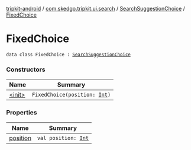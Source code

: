 [tripkit-android](../../../index.md) / [com.skedgo.tripkit.ui.search](../../index.md) / [SearchSuggestionChoice](../index.md) / [FixedChoice](./index.md)

# FixedChoice

`data class FixedChoice : `[`SearchSuggestionChoice`](../index.md)

### Constructors

| Name | Summary |
|---|---|
| [&lt;init&gt;](-init-.md) | `FixedChoice(position: `[`Int`](https://kotlinlang.org/api/latest/jvm/stdlib/kotlin/-int/index.html)`)` |

### Properties

| Name | Summary |
|---|---|
| [position](position.md) | `val position: `[`Int`](https://kotlinlang.org/api/latest/jvm/stdlib/kotlin/-int/index.html) |
